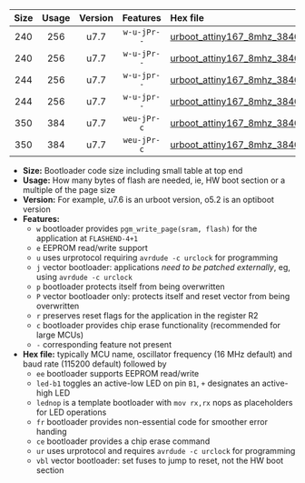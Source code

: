 |Size|Usage|Version|Features|Hex file|
|:-:|:-:|:-:|:-:|:--|
|240|256|u7.7|`w-u-jPr--`|[urboot_attiny167_8mhz_38400bps_led+b1_ur_vbl.hex](https://raw.githubusercontent.com/stefanrueger/urboot.hex/main/mcus/attiny167/fcpu_8mhz/38400_bps/urboot_attiny167_8mhz_38400bps_led+b1_ur_vbl.hex)|
|240|256|u7.7|`w-u-jPr--`|[urboot_attiny167_8mhz_38400bps_lednop_ur_vbl.hex](https://raw.githubusercontent.com/stefanrueger/urboot.hex/main/mcus/attiny167/fcpu_8mhz/38400_bps/urboot_attiny167_8mhz_38400bps_lednop_ur_vbl.hex)|
|244|256|u7.7|`w-u-jpr--`|[urboot_attiny167_8mhz_38400bps_led+b1_fr_ur_vbl.hex](https://raw.githubusercontent.com/stefanrueger/urboot.hex/main/mcus/attiny167/fcpu_8mhz/38400_bps/urboot_attiny167_8mhz_38400bps_led+b1_fr_ur_vbl.hex)|
|244|256|u7.7|`w-u-jpr--`|[urboot_attiny167_8mhz_38400bps_lednop_fr_ur_vbl.hex](https://raw.githubusercontent.com/stefanrueger/urboot.hex/main/mcus/attiny167/fcpu_8mhz/38400_bps/urboot_attiny167_8mhz_38400bps_lednop_fr_ur_vbl.hex)|
|350|384|u7.7|`weu-jPr-c`|[urboot_attiny167_8mhz_38400bps_ee_led+b1_fr_ce_ur_vbl.hex](https://raw.githubusercontent.com/stefanrueger/urboot.hex/main/mcus/attiny167/fcpu_8mhz/38400_bps/urboot_attiny167_8mhz_38400bps_ee_led+b1_fr_ce_ur_vbl.hex)|
|350|384|u7.7|`weu-jPr-c`|[urboot_attiny167_8mhz_38400bps_ee_lednop_fr_ce_ur_vbl.hex](https://raw.githubusercontent.com/stefanrueger/urboot.hex/main/mcus/attiny167/fcpu_8mhz/38400_bps/urboot_attiny167_8mhz_38400bps_ee_lednop_fr_ce_ur_vbl.hex)|

- **Size:** Bootloader code size including small table at top end
- **Usage:** How many bytes of flash are needed, ie, HW boot section or a multiple of the page size
- **Version:** For example, u7.6 is an urboot version, o5.2 is an optiboot version
- **Features:**
  + `w` bootloader provides `pgm_write_page(sram, flash)` for the application at `FLASHEND-4+1`
  + `e` EEPROM read/write support
  + `u` uses urprotocol requiring `avrdude -c urclock` for programming
  + `j` vector bootloader: applications *need to be patched externally*, eg, using `avrdude -c urclock`
  + `p` bootloader protects itself from being overwritten
  + `P` vector bootloader only: protects itself and reset vector from being overwritten
  + `r` preserves reset flags for the application in the register R2
  + `c` bootloader provides chip erase functionality (recommended for large MCUs)
  + `-` corresponding feature not present
- **Hex file:** typically MCU name, oscillator frequency (16 MHz default) and baud rate (115200 default) followed by
  + `ee` bootloader supports EEPROM read/write
  + `led-b1` toggles an active-low LED on pin `B1`, `+` designates an active-high LED
  + `lednop` is a template bootloader with `mov rx,rx` nops as placeholders for LED operations
  + `fr` bootloader provides non-essential code for smoother error handing
  + `ce` bootloader provides a chip erase command
  + `ur` uses urprotocol and requires `avrdude -c urclock` for programming
  + `vbl` vector bootloader: set fuses to jump to reset, not the HW boot section
